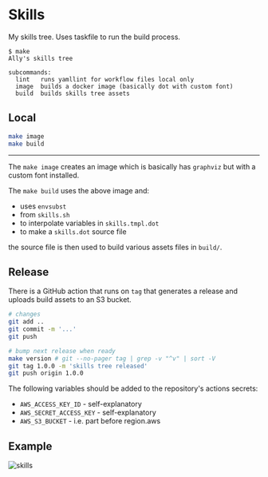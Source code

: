 # Skills

My skills tree. Uses taskfile to run the build process.

```text
$ make
Ally's skills tree

subcommands:
  lint   runs yamllint for workflow files local only
  image  builds a docker image (basically dot with custom font)
  build  builds skills tree assets
```

## Local

```bash
make image
make build
```

---

The `make image` creates an image which is basically has `graphviz` but with a custom font installed.

The `make build` uses the above image and:

* uses `envsubst`
* from `skills.sh`
* to interpolate variables in `skills.tmpl.dot`
* to make a `skills.dot` source file
  
the source file is then used to build various assets files in `build/`.

## Release

There is a GitHub action that runs on `tag` that generates a release and uploads build assets to an S3 bucket.

```bash
# changes
git add ..
git commit -m '...'
git push

# bump next release when ready
make version # git --no-pager tag | grep -v "^v" | sort -V
git tag 1.0.0 -m 'skills tree released'
git push origin 1.0.0
```

The following variables should be added to the repository's actions secrets:

* `AWS_ACCESS_KEY_ID` - self-explanatory
* `AWS_SECRET_ACCESS_KEY` - self-explanatory
* `AWS_S3_BUCKET` - i.e. part before region.aws

## Example

![skills](https://static.ac93.uk/resume/skills.png)
